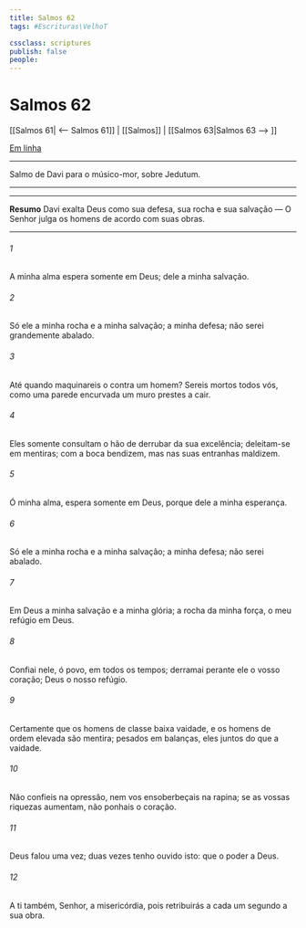 ```yaml
---
title: Salmos 62
tags: #Escrituras\VelhoT

cssclass: scriptures
publish: false
people:
---
```


# Salmos 62
[[Salmos 61| <-- Salmos 61]] | [[Salmos]] | [[Salmos 63|Salmos 63 --> ]]

[Em linha](https://churchofjesuschrist.org/study/scriptures/ot/ps/62?lang=por)

---
Salmo de Davi para o músico-mor, sobre Jedutum.

---

---
__Resumo__
Davi exalta Deus como sua defesa, sua rocha e sua salvação — O Senhor julga os homens de acordo com suas obras.

---
###### 1 
A minha alma espera somente em Deus; dele  a minha salvação.

###### 2 
Só ele  a minha rocha e a minha salvação;  a minha defesa; não serei grandemente abalado.

###### 3 
Até quando maquinareis o  contra um homem? Sereis mortos todos vós,  como uma parede encurvada  um muro prestes a cair.

###### 4 
Eles somente consultam  o hão de derrubar da sua excelência; deleitam-se em mentiras; com a boca bendizem, mas nas suas entranhas maldizem. 

###### 5 
Ó minha alma, espera somente em Deus, porque dele  a minha esperança.

###### 6 
Só ele  a minha rocha e a minha salvação;  a minha defesa; não serei abalado.

###### 7 
Em Deus  a minha salvação e a minha glória; a rocha da minha força,  o meu refúgio  em Deus.

###### 8 
Confiai nele, ó povo, em todos os tempos; derramai perante ele o vosso coração; Deus  o nosso refúgio. 

###### 9 
Certamente que os homens de classe baixa  vaidade, e os homens de ordem elevada são mentira; pesados em balanças, eles juntos  do que a vaidade.

###### 10 
Não confieis na opressão, nem vos ensoberbeçais na rapina; se as vossas riquezas aumentam, não ponhais  o coração.

###### 11 
Deus falou uma vez; duas vezes tenho ouvido isto: que o poder  a Deus.

###### 12 
A ti também, Senhor,  a misericórdia, pois retribuirás a cada um segundo a sua obra.

